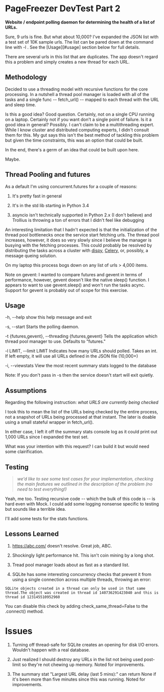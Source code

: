 # PageFreezer DevTest Part 2

**Website / endpoint polling daemon for determining the health of a list of URLs.**

Sure, 9 urls is fine. But what about 10,000? I've expanded the JSON list with a test set of 10K sample urls. The list can be pared down at the command line with -l <number>. See the [Usage][#usage] section below for full details.

There are several urls in this list that are duplicates. The app doesn't regard this a problem and simply creates a new thread for each URL.

## Methodology

Decided to use a threading model with recursive functions for the core processing. In a nutshell a thread pool manager is loaded with all of the tasks and a single func -- fetch_url() -- mapped to each thread with the URL and sleep time.

Is this a good idea? Good question. Certainly, not on a single CPU running on a laptop. Certainly not if you want don't a single point of failure. Is it a good idea in general? Possibly. I can't claim to be a multithreading expert. While I know cluster and distributed computing experts, I didn't consult them for this. My gut says this isn't the best method of tackling this problem but given the time constraints, this was an option that could be built.

In the end, there's a germ of an idea that could be built upon here.

Maybe.

## Thread Pooling and futures

As a default I'm using concurrent.futures for a couple of reasons:

1) It's pretty fast in general

2) It's in the std lib starting in Python 3.4

3) asyncio isn't technically supported in Python 2.x (I don't believe) and Trollius is throwing a ton of errors that I didn't feel like debugging

An interesting limitation that I hadn't expected is that the initialization of the thread pool bottlenecks once the service start fetching urls. The thread pool increases, however, it does so very slowly since I believe the manager is busying with the fetching processes. This could probably be resolved by distributing the tasks across a cluster with [dispy](http://dispy.sourceforge.net/), [Celery](http://www.celeryproject.org/), or, possibly, a message queing solution.

On my laptop this process bogs down on any list of urls > 4,000 items.

Note on gevent: I wanted to compare futures and gevent in terms of performance, however, gevent doesn't like the native sleep() function. I appears to want to use gevent.sleep() and won't run the tasks acync. Support for gevent is probably out of scope for this exercise.

## Usage

-h, --help            show this help message and exit

-s, --start           Starts the polling daemon.

-t {futures,gevent}, --threading {futures,gevent}
                      Tells the application which thread pool manager to
                      use. Defaults to "futures."

-l LIMIT, --limit LIMIT
                      Indicates how many URLs should polled. Takes
                      an int. If left empty, it will use all URLs defined in
                      the JSON file (10,000+)

-i, --viewstats       View the most recent summary stats logged to the
                      database

Note: If you don't pass in -s then the service doesn't start will exit quietly.

## Assumptions

Regarding the following instruction: *what URLS are currently being checked*

I took this to mean the list of the URLs being checked by the entire process, not a snapshot of URLs being processed at that instant. The later is doable using a small stateful wrapper in fetch_url().

In either case, I left it off the summary stats console log as it could print out 1,000 URLs since I expanded the test set.

What was your intention with this request? I can build it but would need some clairification.

## Testing

> *we'd like to see some test cases for your implementation, checking the main features we outlined in the description of the problem (no need to test everything!)*

Yeah, me too. Testing recursive code -- which the bulk of this code is -- is hard even with Mock. I could add some logging nonsense specific to testing but sounds like a terrible idea.

I'll add some tests for the stats functions.

## Lessons Learned

1) https://abc.com/ doesn't resolve. Great job, ABC.

2) Shockingly light performance hit. This isn't coin mining by a long shot.

3) Tread pool manager loads about as fast as a standard list.

4) SQLite has some interesting concurrency checks that prevent it from using a single connection across multiple threads, throwing an error:
```
SQLite objects created in a thread can only be used in that same thread.The object was created in thread id 140736291423040 and this is thread id 123145510952960
```
You can disable this check by adding check_same_thread=False to the .connect() method.

# Issues

1) Turning off thread-safe for SQLite creates an opening for disk I/O errors. Wouldn't happen with a real database.

2) Just realized I should destroy any URLs in the list not being used post-limit so they're not chewing up memory. Noted for improvements.

3) The summary stat "Largest URL delay (last 5 mins):" can return None if it's been more than five minutes since this was running. Noted for improvements.
